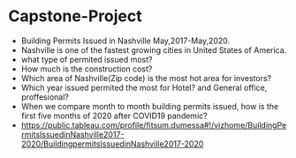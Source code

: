 # Capstone-Project
- Building Permits Issued in Nashville May,2017-May,2020.
- Nashville is one of the fastest growing cities in United States of America.
- what type of permited issued most?
- How much is the construction cost?
- Which area of Nashville(Zip code) is the most hot area for investors?
- Which year issued permited the most for Hotel? and General office, proffesional?
- When we compare month to month building permits issued, how is the first five months of 2020 after COVID19 pandemic?
- https://public.tableau.com/profile/fitsum.dumessa#!/vizhome/BuildingPermitsIssuedinNashville2017-2020/BuildingpermitsIssuedinNashville2017-2020

